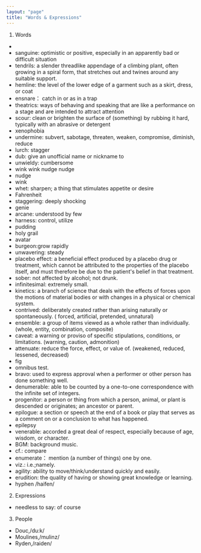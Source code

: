 ```yaml
---
layout: "page"
title: "Words & Expressions"
---
```

1. Words
-      
- sanguine: optimistic or positive, especially in an apparently bad or difficult situation    
- tendrils: a slender threadlike appendage of a climbing plant, often growing in a spiral form, that stretches out and twines around any suitable support.    
- hemline: the level of the lower edge of a garment such as a skirt, dress, or coat    
- ensnare： catch in or as in a trap    
- theatrics: ways of behaving and speaking that are like a performance on a stage and are intended to attract attention    
- scour: clean or brighten the surface of (something) by rubbing it hard, typically with an abrasive or detergent    
- xenophobia    
- undermine: subvert, sabotage, threaten, weaken, compromise, diminish, reduce    
- lurch: stagger    
- dub: give an unofficial name or nickname to  
- unwieldy: cumbersome  
- wink wink nudge nudge  
- nudge  
- wink  
- whet: sharpen; a thing that stimulates appetite or desire  
- Fahrenheit
- staggering: deeply shocking 
- genie 
- arcane: understood by few  
- harness: control, utilize  
- pudding  
- holy grail  
- avatar  
- burgeon:grow rapidly
- unwavering: steady
- placebo effect: a beneficial effect produced by a placebo drug or treatment, which cannot be attributed to the properties of the placebo itself, and must therefore be due to the patient's belief in that treatment.
- sober: not affected by alcohol; not drunk.
- infinitesimal: extremely small.
- kinetics: a branch of science that deals with the effects of forces upon the motions of material bodies or with changes in a physical or chemical system.
- contrived: deliberately created rather than arising naturally or spontaneously. (	forced, artificial, pretended, unnatural)
- ensemble: a group of items viewed as a whole rather than individually.(whole, entity, combination, composite)
- caveat: a warning or proviso of specific stipulations, conditions, or limitations. (warning, caution, admonition)
- attenuate: reduce the force, effect, or value of. (weakened, reduced, lessened, decreased)
- fig
- omnibus test.
- bravo: used to express approval when a performer or other person has done something well.
- denumerable: able to be counted by a one-to-one correspondence with the infinite set of integers.
- progenitor: a person or thing from which a person, animal, or plant is descended or originates; an ancestor or parent.
- epilogue: a section or speech at the end of a book or play that serves as a comment on or a conclusion to what has happened.
- epilepsy
- venerable: accorded a great deal of respect, especially because of age, wisdom, or character.
- BGM: background music.
- cf.: compare
- enumerate： mention (a number of things) one by one.
- viz.: i.e.;namely.
- agility: ability to move/think/understand quickly and easily.
- erudition: the quality of having or showing great knowledge or learning.
- hyphen /haifen/

2. Expressions
- needless to say: of course

3. People
- Douc,/du:k/
- Moulines,/mulinz/
- Ryden,/raiden/

